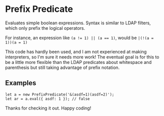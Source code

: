 # Prefix Predicate

Evaluates simple boolean expressions. Syntax is similar to LDAP filters, which only prefix the logical operators.

For instance, an expression like `(a != 1) || (a == 1)`, would be `|(!(a = 1))(a = 1)`

This code has hardly been used, and I am not experienced at making interpreters, so I'm sure it needs more work! The eventual goal is for this to be a little more flexible than the LDAP predicates about whitespace and parenthesis but still taking advantage of prefix notation.

## Examples

    let a = new PrefixPredicate('&(asdf=1)(asdf=2)');
    let ar = a.eval({ asdf: 1 }); // false

Thanks for checking it out. Happy coding!
